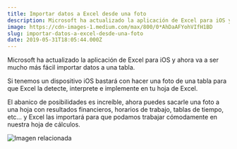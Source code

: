 ```yaml
---
title: Importar datos a Excel desde una foto
description: Microsoft ha actualizado la aplicación de Excel para iOS y ahora va a ser mucho más fácil importar datos a una tabla.
image: https://cdn-images-1.medium.com/max/800/0*AhDaAFYohVIfH1BD
slug: importar-datos-a-excel-desde-una-foto
date: 2019-05-31T18:05:44.000Z
---
```


Microsoft ha actualizado la aplicación de Excel para iOS y ahora va a ser mucho más fácil importar datos a una tabla.

Si tenemos un dispositivo iOS bastará con hacer una foto de una tabla para que Excel la detecte, interprete e implemente en tu hoja de Excel.

El abanico de posibilidades es increíble, ahora puedes sacarle una foto a una hoja con resultados financieros, horarios de trabajo, tablas de tiempo, etc… y Excel las importará para que podamos trabajar cómodamente en nuestra hoja de cálculos.

![Imagen relacionada](https://cdn-images-1.medium.com/max/800/0*AhDaAFYohVIfH1BD)
